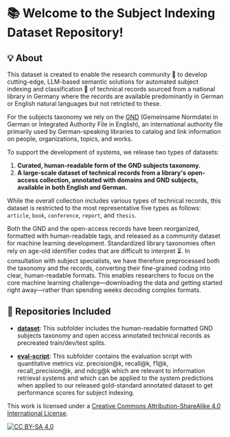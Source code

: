 # 📚 Welcome to the Subject Indexing Dataset Repository!

## 💡 About

This dataset is created to enable the research community 🤝 to develop cutting-edge, LLM-based semantic solutions for automated subject indexing and classification 📑 of technical records sourced from a national library in Germany where the records are available predominantly in German or English natural languages but not retricted to these. 

For the subjects taxonomy we rely on the [GND](https://www.dnb.de/EN/Professionell/Standardisierung/GND/gnd_node.html) (Gemeinsame Normdatei in German or Integrated Authority File in English), an international authority file primarily used by German-speaking libraries to catalog and link information on people, organizations, topics, and works.


To support the development of systems, we release two types of datasets:

1. **Curated, human-readable form of the GND subjects taxonomy.**
2. **A large-scale dataset of technical records from a library's open-access collection, annotated with domains and GND subjects, available in both English and German.**

While the overall collection includes various types of technical records, this dataset is restricted to the most representative five types as follows: `article`, `book`, `conference`, `report`, and `thesis`. 

Both the GND and the open-access records have been reorganized, formatted with human-readable tags, and released as a community dataset for machine learning development. Standardized library taxonomies often rely on age-old identifier codes that are difficult to interpret ⏳. In consultation with subject specialists, we have therefore preprocessed both the taxonomy and the records, converting their fine-grained coding into clear, human-readable formats. This enables researchers to focus on the core machine learning challenge—downloading the data and getting started right away—rather than spending weeks decoding complex formats.


## 📂 Repositories Included

- [**dataset**](https://github.com/jd-coderepos/subject-indexing/tree/main/dataset): This subfolder includes the human-readable formatted GND subjects taxonomy and open access annotated technical records as precreated train/dev/test splits. 

- [**eval-script**](https://github.com/jd-coderepos/subject-indexing/tree/main/eval-script): This subfolder contains the evaluation script with quantitative metrics viz. precision@k, recall@k, f1@k, recall_precision@k, and ndcg@k which are relevant to information retrieval systems and which can be applied to the system predictions when applied to our released gold-standard annotated dataset to get performance scores for subject indexing.

<!-- ## 📧 Contact

llms4subjects [at] gmail.com

## 💡 Citation

The recommended citation for this dataset resource is provided below. If you find this resource useful, please consider citing it.

```bibtex
@InProceedings{dsouza-EtAl:2025:SemEval2025,
author    = {D'Souza, Jennifer and Sadruddin, Sameer and Israel, Holger and Begoin, Mathias and Slawig, Diana},
title     = {SemEval-2025 Task 5: LLMs4Subjects - LLM-based Automated Subject Tagging for a National Technical Library's Open-Access Catalog},
booktitle = {Proceedings of the 19th International Workshop on Semantic Evaluation (SemEval-2025)},
month     = {August},
year      = {2025},
address   = {Vienna, Austria},
publisher = {Association for Computational Linguistics},
pages     = {1082--1095},
url       = {https://aclanthology.org/2025.semeval2025-1.139}
}
```

```bibtex
@misc{D_Souza_The_GermEval_2025_2025,
author = {D'Souza, Jennifer and Sadruddin, Sameer and Israel, Holger and Begoin, Mathias and Slawig, Diana},
doi = {10.5281/zenodo.16743609},
month = mar,
title = {{The GermEval 2025 2nd LLMs4Subjects Shared Task Dataset}},
url = {https://github.com/sciknoworg/llms4subjects},
year = {2025}
}
```

## ⭐ Acknowledgements

The **LLMs4Subjects** shared task, organized as GermEval 2025, is jointly supported by the [SCINEXT project](https://scinext-project.github.io/) (BMBF, German Federal Ministry of Education and Research, Grant ID: 01lS22070) and the [NFDI4DataScience initiative](https://www.nfdi4datascience.de/) (DFG, German Research Foundation, Grant ID: 460234259).
 -->

This work is licensed under a
[Creative Commons Attribution-ShareAlike 4.0 International License][cc-by-sa].

[![CC BY-SA 4.0][cc-by-sa-image]][cc-by-sa]

[cc-by-sa]: http://creativecommons.org/licenses/by-sa/4.0/
[cc-by-sa-image]: https://licensebuttons.net/l/by-sa/4.0/88x31.png
[cc-by-sa-shield]: https://img.shields.io/badge/License-CC%20BY--SA%204.0-lightgrey.svg